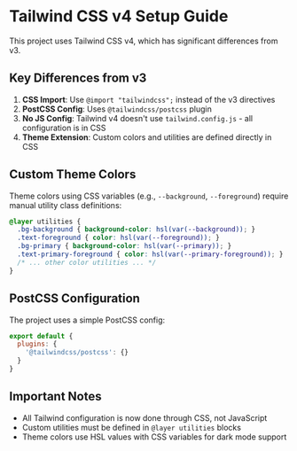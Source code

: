 # Tailwind CSS v4 Setup Guide

This project uses Tailwind CSS v4, which has significant differences from v3.

## Key Differences from v3

1. **CSS Import**: Use `@import "tailwindcss";` instead of the v3 directives
2. **PostCSS Config**: Uses `@tailwindcss/postcss` plugin
3. **No JS Config**: Tailwind v4 doesn't use `tailwind.config.js` - all configuration is in CSS
4. **Theme Extension**: Custom colors and utilities are defined directly in CSS

## Custom Theme Colors

Theme colors using CSS variables (e.g., `--background`, `--foreground`) require manual utility class definitions:

```css
@layer utilities {
  .bg-background { background-color: hsl(var(--background)); }
  .text-foreground { color: hsl(var(--foreground)); }
  .bg-primary { background-color: hsl(var(--primary)); }
  .text-primary-foreground { color: hsl(var(--primary-foreground)); }
  /* ... other color utilities ... */
}
```

## PostCSS Configuration

The project uses a simple PostCSS config:

```javascript
export default {
  plugins: {
    '@tailwindcss/postcss': {}
  }
}
```

## Important Notes

- All Tailwind configuration is now done through CSS, not JavaScript
- Custom utilities must be defined in `@layer utilities` blocks
- Theme colors use HSL values with CSS variables for dark mode support